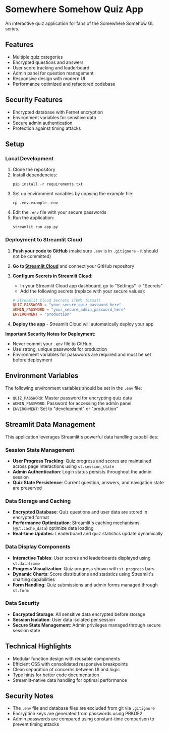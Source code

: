 # Somewhere Somehow Quiz App

An interactive quiz application for fans of the Somewhere Somehow GL series.

## Features

- Multiple quiz categories
- Encrypted questions and answers
- User score tracking and leaderboard
- Admin panel for question management
- Responsive design with modern UI
- Performance optimized and refactored codebase

## Security Features

- Encrypted database with Fernet encryption
- Environment variables for sensitive data
- Secure admin authentication
- Protection against timing attacks

## Setup

### Local Development

1. Clone the repository
2. Install dependencies:
   ```
   pip install -r requirements.txt
   ```
3. Set up environment variables by copying the example file:
   ```
   cp .env.example .env
   ```
4. Edit the `.env` file with your secure passwords
5. Run the application:
   ```
   streamlit run app.py
   ```

### Deployment to Streamlit Cloud

1. **Push your code to GitHub** (make sure `.env` is in `.gitignore` - it should not be committed)

2. **Go to [Streamlit Cloud](https://share.streamlit.io/)** and connect your GitHub repository

3. **Configure Secrets in Streamlit Cloud:**
   - In your Streamlit Cloud app dashboard, go to "Settings" → "Secrets"
   - Add the following secrets (replace with your secure values):
   
   ```toml
   # Streamlit Cloud Secrets (TOML format)
   QUIZ_PASSWORD = "your_secure_quiz_password_here"
   ADMIN_PASSWORD = "your_secure_admin_password_here"
   ENVIRONMENT = "production"
   ```

4. **Deploy the app** - Streamlit Cloud will automatically deploy your app

**Important Security Notes for Deployment:**
- Never commit your `.env` file to GitHub
- Use strong, unique passwords for production
- Environment variables for passwords are required and must be set before deployment

## Environment Variables

The following environment variables should be set in the `.env` file:

- `QUIZ_PASSWORD`: Master password for encrypting quiz data
- `ADMIN_PASSWORD`: Password for accessing the admin panel
- `ENVIRONMENT`: Set to "development" or "production"

## Streamlit Data Management

This application leverages Streamlit's powerful data handling capabilities:

### Session State Management
- **User Progress Tracking**: Quiz progress and scores are maintained across page interactions using `st.session_state`
- **Admin Authentication**: Login status persists throughout the admin session
- **Quiz State Persistence**: Current question, answers, and navigation state are preserved

### Data Storage and Caching
- **Encrypted Database**: Quiz questions and user data are stored in encrypted format
- **Performance Optimization**: Streamlit's caching mechanisms (`@st.cache_data`) optimize data loading
- **Real-time Updates**: Leaderboard and quiz statistics update dynamically

### Data Display Components
- **Interactive Tables**: User scores and leaderboards displayed using `st.dataframe`
- **Progress Visualization**: Quiz progress shown with `st.progress` bars
- **Dynamic Charts**: Score distributions and statistics using Streamlit's charting capabilities
- **Form Handling**: Quiz submissions and admin forms managed through `st.form`

### Data Security
- **Encrypted Storage**: All sensitive data encrypted before storage
- **Session Isolation**: User data isolated per session
- **Secure State Management**: Admin privileges managed through secure session state

## Technical Highlights

- Modular function design with reusable components
- Efficient CSS with consolidated responsive breakpoints
- Clean separation of concerns between UI and logic
- Type hints for better code documentation
- Streamlit-native data handling for optimal performance

## Security Notes

- The `.env` file and database files are excluded from git via `.gitignore`
- Encryption keys are generated from passwords using PBKDF2
- Admin passwords are compared using constant-time comparison to prevent timing attacks